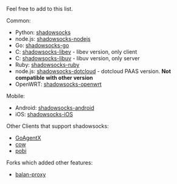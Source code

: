 Feel free to add to this list.

Common:

* Python: [shadowsocks](https://github.com/clowwindy/shadowsocks)
* node.js: [shadowsocks-nodejs](https://github.com/clowwindy/shadowsocks-nodejs)
* Go: [shadowsocks-go](https://github.com/shadowsocks/shadowsocks-go)
* C: [shadowsocks-libev](https://github.com/clowwindy/shadowsocks-libev) - libev version, only client
* C: [shadowsocks-libuv](https://github.com/dndx/shadowsocks-libuv) - libuv version, only server
* Ruby: [shadowsocks-ruby](https://github.com/clowwindy/shadowsocks-ruby)
* node.js: [shadowsocks-dotcloud](https://github.com/clowwindy/shadowsocks-dotcloud) - dotcloud PAAS version. **Not compatible with other version**
* OpenWRT: [shadowsocks-openwrt](https://github.com/haohaolee/shadowsocks-openwrt)

Mobile:
* Android: [shadowsocks-android](https://github.com/shadowsocks/shadowsocks-android)
* iOS: [shadowsocks-iOS](https://github.com/shadowsocks/shadowsocks-iOS)

Other Clients that support shadowsocks:
* [GoAgentX](https://github.com/ohdarling/GoAgentX)
* [cow](https://github.com/cyfdecyf/cow)
* [pobi](https://github.com/jackyz/pobi)

Forks which added other features:
* [balan-proxy](https://github.com/lerry/balan-proxy)